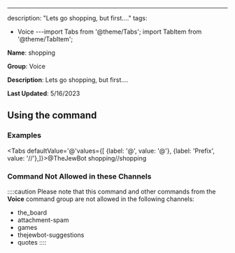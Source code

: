 ---
description: "Lets go shopping, but first...."
tags:
  - Voice
---import Tabs from '@theme/Tabs';
import TabItem from '@theme/TabItem';

**Name**: shopping

**Group**: Voice

**Description**: Lets go shopping, but first....

**Last Updated**: 5/16/2023

## Using the command

### Examples
<Tabs defaultValue='@'values={[ {label: '@', value: '@'}, {label: 'Prefix', value: '//'},]}><TabItem value='@'>@TheJewBot shopping</TabItem><TabItem value='//'>//shopping</TabItem></Tabs>

### Command Not Allowed in these Channels
::::caution Please note that this command and other commands from the **Voice** command group are not allowed in the following channels:
- the_board
- attachment-spam
- games
- thejewbot-suggestions
- quotes
::::